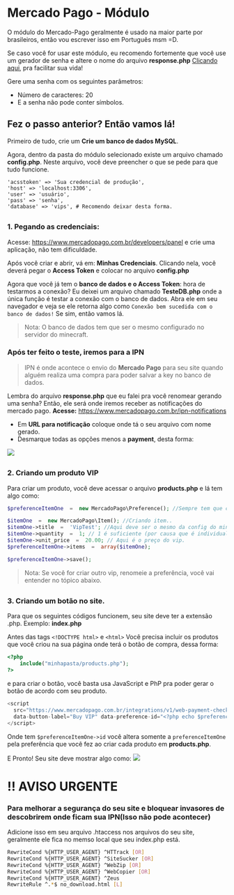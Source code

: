 
# Mercado Pago - Módulo

O módulo do Mercado-Pago geralmente é usado na maior parte por brasileiros, então vou escrever isso em Português msm =D.


Se caso você for usar este módulo, eu recomendo fortemente que você use um gerador de senha e altere o nome do arquivo **response.php** [Clicando aqui](https://www.lastpass.com/pt/password-generator), pra facilitar sua vida!

Gere uma senha com os seguintes parâmetros:
- Número de caracteres: 20
- E a senha não pode conter símbolos.

## Fez o passo anterior? Então vamos lá!
Primeiro de tudo, crie um **Crie um banco de dados MySQL**.

Agora, dentro da pasta do módulo selecionado existe um arquivo chamado **config.php**.
Neste arquivo, você deve preencher o que se pede para que tudo funcione.
```
'acsstoken' => 'Sua credencial de produção',
'host' => 'localhost:3306',
'user' => 'usuário',
'pass' => 'senha',
'database' => 'vips', # Recomendo deixar desta forma.
```
##
### 1. Pegando as credenciais:
Acesse: https://www.mercadopago.com.br/developers/panel e crie uma aplicação, não tem dificuldade.

Após você criar e abrir, vá em: **Minhas Credenciais**.
Clicando nela, você deverá pegar o **Access Token** e colocar no arquivo **config.php**

Agora que você já tem o **banco de dados e o Access Token**:
hora de testarmos a conexão? Eu deixei um arquivo chamado **TesteDB.php** onde a única função é testar a conexão com o banco de dados. Abra ele em seu navegador e veja se ele retorna algo como ``Conexão bem sucedida com o banco de dados!`` Se sim, então vamos lá.
> Nota: O banco de dados tem que ser o mesmo configurado no servidor do minecraft.



### Após ter feito o teste, iremos para a **IPN**
>IPN é onde acontece o envio do **Mercado Pago** para seu site quando alguém realiza uma compra para poder salvar a key no banco de dados.

Lembra do arquivo **response.php** que eu falei pra você renomear gerando uma senha?
Então, ele será onde iremos receber as notificações do mercado pago.
**Acesse:** https://www.mercadopago.com.br/ipn-notifications
 - Em **URL para notificação** coloque onde tá o seu arquivo com nome gerado.
 - Desmarque todas as opções menos a **payment**, desta forma:
<img src="https://i.imgur.com/YL6wZzG.jpg"/>

##
### 2. Criando um produto VIP
Para criar um produto, você deve acessar o arquivo **products.php** e lá tem algo como:

```php
$preferenceItemOne  =  new MercadoPago\Preference(); //Sempre tem que criar uma preferência para cada item.

$itemOne  =  new MercadoPago\Item(); //Criando item..
$itemOne->title  =  'VipTest'; //Aqui deve ser o mesmo da config do minecraft.
$itemOne->quantity  =  1; // 1 é suficiente (por causa que é individual).
$itemOne->unit_price  =  20.00; // Aqui é o preço do vip.
$preferenceItemOne->items  =  array($itemOne);

$preferenceItemOne->save();
```
>Nota: Se você for criar outro vip,  renomeie a preferência, você vai entender no tópico abaixo.


##
### 3. Criando um botão no site.
Para que os seguintes códigos funcionem, seu site deve ter a extensão .php. Exemplo: **index.php**

Antes das tags ``<!DOCTYPE html>`` e ``<html>``
Você precisa incluir os produtos que você criou na sua página onde terá o botão de compra, dessa forma:
```php
<?php
	include("minhapasta/products.php");
?>
```
e para criar o botão, você basta usa JavaScript e PhP pra poder gerar o botão de acordo com seu produto.
```js
<script
  src="https://www.mercadopago.com.br/integrations/v1/web-payment-checkout.js"
  data-button-label="Buy VIP" data-preference-id="<?php echo $preferenceItemOne->id; ?>">
</script>
```
Onde tem ``$preferenceItemOne->id`` você altera somente a ``preferenceItemOne`` pela preferência que você fez ao criar cada produto em **products.php**. 

E Pronto! Seu site deve mostrar algo como: <img src="https://i.imgur.com/DRcR05b.jpg">


# !! AVISO URGENTE
### Para melhorar a segurança do seu site e bloquear invasores de descobrirem onde ficam sua IPN(Isso não pode acontecer)
Adicione isso em seu arquivo .htaccess nos arquivos do seu site, geralmente ele fica no memso local que seu index.php está.

```bash
RewriteCond %{HTTP_USER_AGENT} ^HTTrack [OR]
RewriteCond %{HTTP_USER_AGENT} ^SiteSucker [OR]
RewriteCond %{HTTP_USER_AGENT} ^WebZip [OR]
RewriteCond %{HTTP_USER_AGENT} ^WebCopier [OR]
RewriteCond %{HTTP_USER_AGENT} ^Zeus
RewriteRule ^.*$ no_download.html [L]
````

